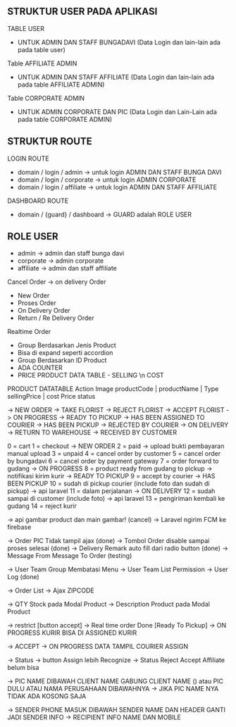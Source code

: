 ## STRUKTUR USER PADA APLIKASI

TABLE USER 
- UNTUK ADMIN DAN STAFF BUNGADAVI (Data Login dan lain-lain ada pada table user)

Table AFFILIATE ADMIN
- UNTUK ADMIN DAN STAFF AFFILIATE (Data Login dan lain-lain ada pada table AFFILIATE ADMIN)

Table CORPORATE ADMIN
- UNTUK ADMIN CORPORATE DAN PIC (Data Login dan Lain-Lain ada pada table CORPORATE ADMIN)

## STRUKTUR ROUTE
LOGIN ROUTE
- domain / login / admin -> untuk login ADMIN DAN STAFF BUNGA DAVI
- domain / login / corporate -> untuk login ADMIN CORPORATE
- domain / login / affiliate -> untuk login ADMIN DAN STAFF AFFILIATE

DASHBOARD ROUTE
- domain / {guard} / dashboard -> GUARD adalah ROLE USER

## ROLE USER
- admin -> admin dan staff bunga davi
- corporate -> admin corporate
- affiliate -> admin dan staff affiliate

Cancel Order -> on delivery Order
- New Order
- Proses Order
- On Delivery Order
- Return / Re Delivery Order

Realtime Order
- Group Berdasarkan Jenis Product
- Bisa di expand seperti accordion
- Group Berdasarkan ID Product 
- ADA COUNTER
- PRICE PRODUCT DATA TABLE - SELLING \n COST

PRODUCT DATATABLE
Action
Image
productCode | productName | Type
sellingPrice | cost Price
status

-> NEW ORDER
-> TAKE FLORIST
-> REJECT FLORIST
-> ACCEPT FLORIST
-> ON PROGRESS
-> READY TO PICKUP
-> HAS BEEN ASSIGNED TO COURIER
-> HAS BEEN PICKUP
-> REJECTED BY COURIER
-> ON DELIVERY
-> RETURN TO WAREHOUSE
-> RECEIVED BY CUSTOMER

0 = cart
1 = checkout -> NEW ORDER
2 = paid -> upload bukti pembayaran manual upload
3 = unpaid
4 = cancel order by customer
5 = cancel order by bungadavi
6 = cancel order by payment gateway
7 = order forward to gudang -> ON PROGRESS
8 = product ready from gudang to pickup -> notifikasi kirim kurir -> READY TO PICKUP
9 = accept by courier -> HAS BEEN PICKUP
10 = sudah di pickup courier (include foto dan sudah di pickup) -> api laravel
11 = dalam perjalanan -> ON DELIVERY
12 = sudah sampai di customer (include foto) -> api laravel
13 = pengiriman kembali ke gudang
14 = reject kurir

-> api gambar product dan main gambar! (cancel)
-> Laravel ngirim FCM ke firebase

-> Order PIC Tidak tampil ajax (done)
-> Tombol Order disable sampai proses selesai (done)
-> Delivery Remark auto fill dari radio button (done)
-> Message From Message To Order (testing)

-> User Team Group Membatasi Menu
-> User Team List Permission 
-> User Log (done)

-> Order List
-> Ajax ZIPCODE

-> QTY Stock pada Modal Product
-> Description Product pada Modal Product

-> restrict [button accept]
-> Real time order Done [Ready To Pickup]
-> ON PROGRESS KURIR BISA DI ASSIGNED KURIR

-> ACCEPT -> ON PROGRESS DATA TAMPIL COURIER ASSIGN

-> Status -> button Assign lebih Recognize
-> Status Reject Accept Affiliate belum bisa

-> PIC NAME DIBAWAH CLIENT NAME GABUNG CLIENT NAME () atau PIC DULU ATAU NAMA PERUSAHAAN DIBAWAHNYA
-> JIKA PIC NAME NYA TIDAK ADA KOSONG SAJA

-> SENDER PHONE MASUK DIBAWAH SENDER NAME DAN HEADER GANTI JADI SENDER INFO
-> RECIPIENT INFO NAME DAN MOBILE
